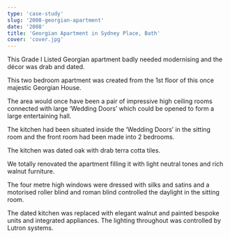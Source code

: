 ```yaml
---
type: 'case-study'
slug: '2008-georgian-apartment'
date: '2008'
title: 'Georgian Apartment in Sydney Place, Bath'
cover: 'cover.jpg'
---
```


This Grade I Listed Georgian apartment badly needed modernising and the décor was drab and dated.

This two bedroom apartment was created from the 1st floor of this once majestic Georgian House.

The area would once have been a pair of impressive high ceiling rooms connected with large ‘Wedding Doors’ which could be opened to form a large entertaining hall.

The kitchen had been situated inside the ‘Wedding Doors’ in the sitting room and the front room had been made into 2 bedrooms.

The kitchen was dated oak with drab terra cotta tiles.

We totally renovated the apartment filling it with light neutral tones and rich walnut furniture.

The four metre high windows were dressed with silks and satins and a motorised roller blind and roman blind controlled the daylight in the sitting room.

The dated kitchen was replaced with elegant walnut and painted bespoke units and integrated appliances. The lighting throughout was controlled by Lutron systems.

